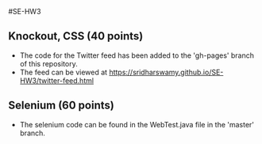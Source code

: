 #SE-HW3 
## Knockout, CSS (40 points)
* The code for the Twitter feed has been added to the 'gh-pages' branch of this repository.  
* The feed can be viewed at <a> https://sridharswamy.github.io/SE-HW3/twitter-feed.html </a>  

## Selenium (60 points)
* The selenium code can be found in the WebTest.java file in the 'master' branch.
